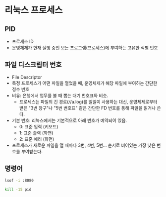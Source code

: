 # 리눅스 프로세스

## PID 
- 프로세스 ID
- 운영체제가 현재 실행 중인 모든 프로그램(프로세스)에 부여하는 고유한 식별 번호

## 파일 디스크립터 번호

- File Descriptor
- 특정 프로세스가 어떤 파일을 열었을 때, 운영체제가 해당 파일에 부여하는 간단한 정수 번호
- 비유: 은행에서 업무를 볼 때 뽑는 대기 번호표와 비슷. 
  - 프로세스는 파일의 긴 경로(_/_/a.log)를 일일이 사용하는 대신, 운영체제로부터 받은 "3번 창구"나 "5번 번호표" 같은 간단한 FD 번호를 통해 파일을 읽거나 쓴다.
- 기본 번호: 리눅스에서는 기본적으로 아래 번호가 예약되어 있음.
  - 0: 표준 입력 (키보드)
  - 1: 표준 출력 (화면)
  - 2: 표준 에러 (화면)
- 프로세스가 새로운 파일을 열 때마다 3번, 4번, 5번... 순서로 비어있는 가장 낮은 번호를 부여받는다.

## 명령어 

```sh
lsof -i :8080

kill -15 pid
```